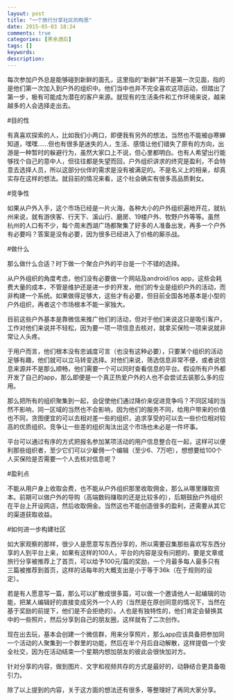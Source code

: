 ```yaml
---
layout: post
title: "一个旅行分享社区的构思"
date: 2015-05-03 18:24
comments: true
categories: [茶余酒后]
tags: []
keywords: 
description: 
---
```

每次参加户外总是能够碰到新鲜的面孔，这里指的“新鲜”并不是第一次见面，指的是他们第一次加入到户外的组织中。他们当中也并不完全喜欢这项运动，但踏出了第一步，极有可能成为潜在的客户来源。就现有的生活条件和工作环境来说，越来越多的人会选择走出去。


#目的性

有真喜欢探索的人，比如我们小两口，即便我有另外的想法，当然也不能被@寒蝉 知道，嘿嘿......但也有很多是迷失的人，生活、感情让他们错失了原有的方向，出游是一种暂时的躲避行为，虽然大家口上不说，但心里都明白。也有人希望出行能够找个自己的意中人，但往往都是失望而回，户外组织讲求的终究是盈利，不会特意去选择人员，所以这部分伙伴的需求是没有被满足的。不是名义上的相亲，却真实存在这样的想法。就目前的情况来看，这个社会确实有很多高品质剩女。


#竞争性

如果从户外入手，这个市场已经是一片火海，各种大小的户外组织遍地开花，就杭州来说，就有游侠客、行天下、溪山行、磨房、19楼户外、牧野户外等等。虽然杭州的人口有不少，每个周末西湖广场都聚集了好多的人准备出发，再多一个户外有必要吗？答案是没有必要，因为很多已经进入了价格的厮杀战。

<!--more-->
#做什么

那么做什么合适？时下做一个聚合户外的平台是一个不错的选择。

从户外组织的角度考虑，他们没有必要做一个网站及android/ios app，这些会耗费大量的成本，不管是维护还是进一步的开发，他们的专业是组织户外的活动，而非构建一个系统。如果做得足够大，这些才有必要，但目前全国各地基本是小型的户外组织，再者这个市场根本不能一家独大。

目前这些户外基本是靠微信来推广他们的活动，但对于他们来说这只是吸引客户，工作对他们来说并不轻松，因为要一项一项信息去核对，就拿买保险一项来说就非常让人头疼。

于用户而言，他们根本没有忠诚度可言（也没有这种必要），只要某个组织的活动足够有趣，他们就可以立马转变选择。对他们来说，筛选信息非常不便，或者说信息来源并不是那么顺畅，他们需要一个可以同时查看信息的平台。假设所有户外都开发了自己的app，那么即便是一个真正热爱户外的人也不会尝试去装那么多的应用。

那么把所有的组织聚集到一起，会促使他们通过降价来促进竞争吗？不同区域的当然不影响，同一区域的当然也不会影响，因为他们的服务不同，给用户带来的价值也不同，贪图便宜的可以去相对差一些的组织，追求享受的可以去一些价位相对较高的优质组织。竞争让一些差的组织淘汰出这个市场也未必是一件坏事。

平台可以通过有序的方式把报名参加某项活动的用户信息整合在一起，这样可以便利那些组织者，至少它们可以少雇佣一个编辑（至少6、7万吧），想想要给100个人买保险是否需要一个人去核对信息呢？


#盈利点

不能从用户身上收取会费，也不能从户外组织那里收取佣金，那么从哪里赚取资本。前期可以做户外的导购（高端数码赚取的还是比较多的），后期鼓励户外组织在平台上开设网店，然后收取佣金。当然这也不能创造很多的盈利，还需要从其它的渠道获取收益。


#如何进一步构建社区

如大家观察的那样，很少人是愿意写东西分享的，所以需要召集那些喜欢写东西分享的人到平台上来，如果有这样的100人，平台的内容是没有问题的，要是文章或旅行分享被推荐上了首页，可以给予100元/篇的奖励，一个月最多每人最多只有三篇被推荐到首页，这样的话每年的大概支出是小于等于36k（在于规则的设定）。

若是有人愿意写一篇，那么可以扩散成很多篇，可以做一个邀请他人一起编辑的功能，把某人编辑好的直接变成另外一个人的（当然是在原创同意的情况下，当然在基于奖励的前提下，他们是不会拒绝的）。人也是有独特性的，他们肯定会替换其中的一些照片，然后分享到自己的朋友圈，这样就有了二次创作。

现在出去玩，基本会创建一个微信群，用来分享照片，那么app应该具备把参加同一个活动的人聚集到一个群里的功能，然后在半个月后自动解散，这样提倡一个安全社交，因为在活动结束一个星期内想加朋友的彼此会很快加对方。

针对分享的内容，做到图片、文字和视频共存的方式是最好的，动静结合更具备吸引力。

除了以上提到的内容，关于这方面的想法还有很多，等整理好了再同大家分享。